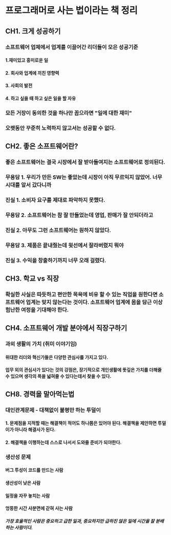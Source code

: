 # 프로그래머로 사는 법이라는 책 정리

## CH1. 크게 성공하기
### 소프트웨어 업체에서 업계를 이끌어간 리더들이 모은 성공기준
#### 1.재미있고 흥미로운 일
#### 2. 회사와 업계에 끼친 영향력
#### 3. 사회의 발전
#### 4. 하고 싶을 때 하고 싶은 일을 할 자유

### 모든 거장이 동의한 것을 하나만 꼽으라면 "일에 대한 재미"
### 오랫동안 꾸준히 노력하지 않고서는 성공할 수 없다.

## CH2. 좋은 소프트웨어란?
### 좋은 소프트웨어는 결국 시장에서 잘 받아들여지는 소프트웨어로 정의된다.

### 무용담 1. 우리가 만든 SW는 좋았는데 시장이 아직 무르익지 않았어. 너무 시대를 앞서 갔다니까
### 진실 1. 소비자 요구를 제대로 파악하지 못했다.
### 무용담 2. 소프트웨어는 참 잘 만들었는데 영업, 판매가 잘 안되더라고
### 진실 2. 아무도 그런 소프트웨어는 원하지 않았다.
### 무용담 3. 제품은 끝내줬는데 윗선에서 잘라버렸지 뭐야
### 진실 3. 수익을 창출하기까지 너무 오래 걸렸다.

## CH3. 학교 vs 직장
### 확실한 사실은 따듯하고 편안한 목욕에 비유 할 수 있는 직업을 원한다면 소프트웨어 업계는 맞지 않는다는 것이다. 소프트웨어 업계에 몸을 담근 이상 험난한 여정을 기대해야 한다.

## CH4. 소프트웨어 개발 분야에서 직장구하기
### 과외 생활의 가치 (취미 이야기임)
#### 위대한 리더와 혁신가들은 다양한 관심사를 가지고 있다.
#### 업무 외의 관심사가 있다는 것의 강점은, 장기적으로 개인생활에 뜻깊은 가치를 더해줄 수 있으며 생각의 폭을 넓혀줄 수 있다는데서 찾을 수 있다.

## CH8. 경력을 말아먹는법
### 대인관계문제 - 대책없이 불평만 하는 투덜이
#### 1. 문제점을 지적할 때는 해결책이 적어도 하나쯤은 있어야 된다. 해결책을 제안하면 투덜이가 아니라 해결사가 된다.
#### 2. 해결책을 이행하는데 스스로 나서서 도와줄 준비가 되야한다. 

### 생산성 문제
#### 버그 투성이 코드를 만드는 사람
#### 생산성이 낮은 사람
#### 일정을 자꾸 놓치는 사람
#### 엉뚱한 시간 사분면에 갇혀 사는 사람
##### 가장 효율적인 사람은 중요하고 급한 일과, 중요하지만 급하진 않은 일에 시간을 잘 분배하는 사람이다.

